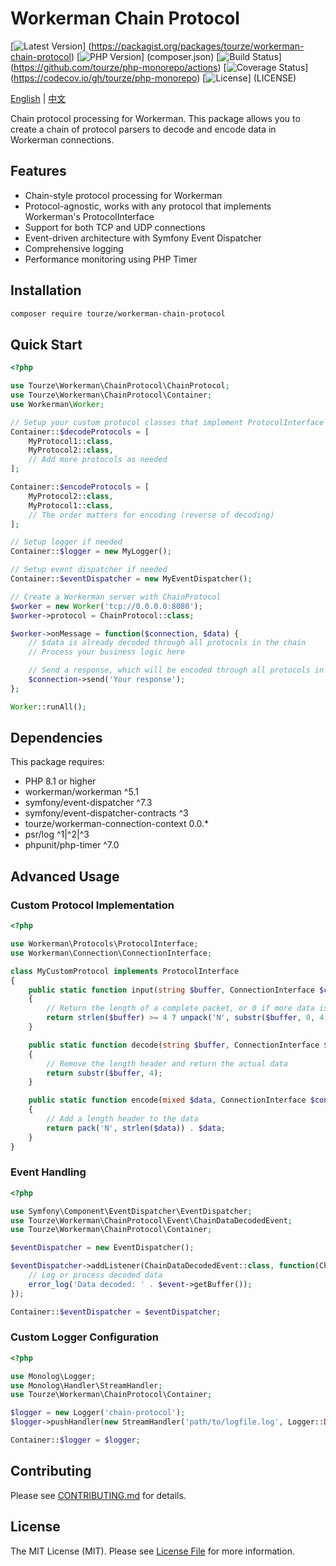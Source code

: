 # Workerman Chain Protocol

[![Latest Version](https://img.shields.io/packagist/v/tourze/workerman-chain-protocol.svg?style=flat-square)]
(https://packagist.org/packages/tourze/workerman-chain-protocol)
[![PHP Version](https://img.shields.io/packagist/php-v/tourze/workerman-chain-protocol.svg?style=flat-square)]
(composer.json)
[![Build Status](https://img.shields.io/github/actions/workflow/status/tourze/php-monorepo/ci.yml?style=flat-square)]
(https://github.com/tourze/php-monorepo/actions)
[![Coverage Status](https://img.shields.io/codecov/c/github/tourze/php-monorepo.svg?style=flat-square)]
(https://codecov.io/gh/tourze/php-monorepo)
[![License](https://img.shields.io/github/license/tourze/php-monorepo.svg?style=flat-square)]
(LICENSE)

[English](README.md) | [中文](README.zh-CN.md)

Chain protocol processing for Workerman. This package allows you to create a 
chain of protocol parsers to decode and encode data in Workerman connections.

## Features

- Chain-style protocol processing for Workerman
- Protocol-agnostic, works with any protocol that implements Workerman's ProtocolInterface
- Support for both TCP and UDP connections
- Event-driven architecture with Symfony Event Dispatcher
- Comprehensive logging
- Performance monitoring using PHP Timer

## Installation

```bash
composer require tourze/workerman-chain-protocol
```

## Quick Start

```php
<?php

use Tourze\Workerman\ChainProtocol\ChainProtocol;
use Tourze\Workerman\ChainProtocol\Container;
use Workerman\Worker;

// Setup your custom protocol classes that implement ProtocolInterface
Container::$decodeProtocols = [
    MyProtocol1::class, 
    MyProtocol2::class,
    // Add more protocols as needed
];

Container::$encodeProtocols = [
    MyProtocol2::class,
    MyProtocol1::class,
    // The order matters for encoding (reverse of decoding)
];

// Setup logger if needed
Container::$logger = new MyLogger();

// Setup event dispatcher if needed
Container::$eventDispatcher = new MyEventDispatcher();

// Create a Workerman server with ChainProtocol
$worker = new Worker('tcp://0.0.0.0:8080');
$worker->protocol = ChainProtocol::class;

$worker->onMessage = function($connection, $data) {
    // $data is already decoded through all protocols in the chain
    // Process your business logic here

    // Send a response, which will be encoded through all protocols in the chain
    $connection->send('Your response');
};

Worker::runAll();
```

## Dependencies

This package requires:

- PHP 8.1 or higher
- workerman/workerman ^5.1
- symfony/event-dispatcher ^7.3
- symfony/event-dispatcher-contracts ^3
- tourze/workerman-connection-context 0.0.*
- psr/log ^1|^2|^3
- phpunit/php-timer ^7.0

## Advanced Usage

### Custom Protocol Implementation

```php
<?php

use Workerman\Protocols\ProtocolInterface;
use Workerman\Connection\ConnectionInterface;

class MyCustomProtocol implements ProtocolInterface
{
    public static function input(string $buffer, ConnectionInterface $connection): int
    {
        // Return the length of a complete packet, or 0 if more data is needed
        return strlen($buffer) >= 4 ? unpack('N', substr($buffer, 0, 4))[1] + 4 : 0;
    }

    public static function decode(string $buffer, ConnectionInterface $connection): string
    {
        // Remove the length header and return the actual data
        return substr($buffer, 4);
    }

    public static function encode(mixed $data, ConnectionInterface $connection): string
    {
        // Add a length header to the data
        return pack('N', strlen($data)) . $data;
    }
}
```

### Event Handling

```php
<?php

use Symfony\Component\EventDispatcher\EventDispatcher;
use Tourze\Workerman\ChainProtocol\Event\ChainDataDecodedEvent;
use Tourze\Workerman\ChainProtocol\Container;

$eventDispatcher = new EventDispatcher();

$eventDispatcher->addListener(ChainDataDecodedEvent::class, function(ChainDataDecodedEvent $event) {
    // Log or process decoded data
    error_log('Data decoded: ' . $event->getBuffer());
});

Container::$eventDispatcher = $eventDispatcher;
```

### Custom Logger Configuration

```php
<?php

use Monolog\Logger;
use Monolog\Handler\StreamHandler;
use Tourze\Workerman\ChainProtocol\Container;

$logger = new Logger('chain-protocol');
$logger->pushHandler(new StreamHandler('path/to/logfile.log', Logger::DEBUG));

Container::$logger = $logger;
```

## Contributing

Please see [CONTRIBUTING.md](CONTRIBUTING.md) for details.

## License

The MIT License (MIT). Please see [License File](LICENSE) for more information.
